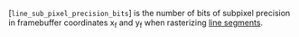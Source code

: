 [`line_sub_pixel_precision_bits`] is
the number of bits of subpixel precision in framebuffer coordinates
x<sub>f</sub> and y<sub>f</sub> when rasterizing [line
segments](https://www.khronos.org/registry/vulkan/specs/1.3-extensions/html/vkspec.html#primsrast-lines).